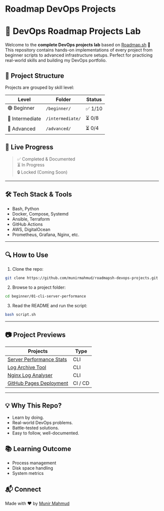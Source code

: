 # Roadmap DevOps Projects


# 🚀 DevOps Roadmap Projects Lab

Welcome to the **complete DevOps projects lab** based on [Roadmap.sh](https://roadmap.sh/devops/projects) 🚀 This repository contains hands-on implementations of every project from beginner scripts to advanced infrastructure setups. Perfect for practicing real-world skills and building my DevOps portfolio.

## 📁 Project Structure

Projects are grouped by skill level:

| Level       | Folder        | Status  |
|-------------|---------------|---------|
| 🟢 Beginner | `/beginner/`  | ✅ 1/10 |
| 🔵 Intermediate | `/intermediate/` | ⏳ 0/8 |
| 🔴 Advanced | `/advanced/`  | ⏳ 0/4 |

## 📌 Live Progress

> ✅ Completed & Documented  
> ⏳ In Progress  
> 🔒 Locked (Coming Soon)

---

## 🛠️ Tech Stack & Tools
- Bash, Python
- Docker, Compose, Systemd
- Ansible, Terraform
- GitHub Actions
- AWS, DigitalOcean
- Prometheus, Grafana, Nginx, etc.

---

## 🔍 How to Use
1. Clone the repo:
```bash
git clone https://github.com/munirmahmud/roadmapsh-devops-projects.git
```

2. Browse to a project folder:

```bash
cd beginner/01-cli-server-performance
```

3. Read the README and run the script:

```bash
bash script.sh
```

---

## 📷 Project Previews

| Projects                                | Type                      |
| ----------------------------------------|-------------------------- |
| [Server Performance Stats](https://github.com/munirmahmud/roadmapsh-devops-projects/tree/main/01-beginner/01-server-performance-stats)  | CLI |
| [Log Archive Tool](https://github.com/munirmahmud/roadmapsh-devops-projects/tree/main/beginner/02-log-archive-tool)                              | CLI
| [Nginx Log Analyser]()                            | CLI
| [GitHub Pages Deployment]()                       | CI / CD


---

## 💡 Why This Repo?

* Learn by doing.
* Real-world DevOps problems.
* Battle-tested solutions.
* Easy to follow, well-documented.

## 📚 Learning Outcome

* Process management
* Disk space handling
* System metrics


## 📬 Connect

Made with ❤️ by [Munir Mahmud](https://github.com/munirmahmud)